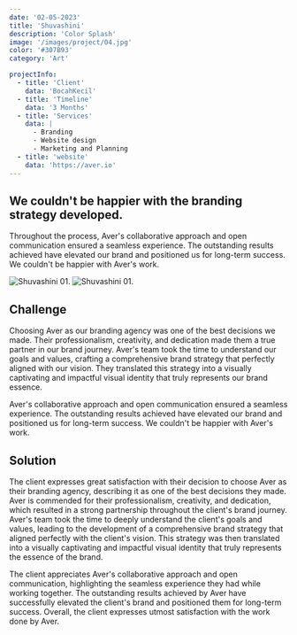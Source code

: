 ```yaml
---
date: '02-05-2023'
title: 'Shuvashini'
description: 'Color Splash'
image: '/images/project/04.jpg'
color: '#307B93'
category: 'Art'

projectInfo:
  - title: 'Client'
    data: 'BocahKecil'
  - title: 'Timeline'
    data: '3 Months'
  - title: 'Services'
    data: |
      - Branding
      - Website design
      - Marketing and Planning
  - title: 'website'
    data: 'https://aver.io'
---
```


## We couldn't be happier with the branding strategy developed.

Throughout the process, Aver's collaborative approach and open communication ensured a seamless experience. The outstanding results achieved have elevated our brand and positioned us for long-term success. We couldn't be happier with Aver's work.

<div class="image columns-1 sm:columns-2 gap-8">

![Shuvashini 01.](/images/project/04-01.jpg)
![Shuvashini 01.](/images/project/04-02.jpg)

</div>

## Challenge

Choosing Aver as our branding agency was one of the best decisions we made. Their professionalism, creativity, and dedication made them a true partner in our brand journey. Aver's team took the time to understand our goals and values, crafting a comprehensive brand strategy that perfectly aligned with our vision. They translated this strategy into a visually captivating and impactful visual identity that truly represents our brand essence.

Aver's collaborative approach and open communication ensured a seamless experience. The outstanding results achieved have elevated our brand and positioned us for long-term success. We couldn't be happier with Aver's work.

## Solution

The client expresses great satisfaction with their decision to choose Aver as their branding agency, describing it as one of the best decisions they made. Aver is commended for their professionalism, creativity, and dedication, which resulted in a strong partnership throughout the client's brand journey. Aver's team took the time to deeply understand the client's goals and values, leading to the development of a comprehensive brand strategy that aligned perfectly with the client's vision. This strategy was then translated into a visually captivating and impactful visual identity that truly represents the essence of the brand.

The client appreciates Aver's collaborative approach and open communication, highlighting the seamless experience they had while working together. The outstanding results achieved by Aver have successfully elevated the client's brand and positioned them for long-term success. Overall, the client expresses utmost satisfaction with the work done by Aver.
